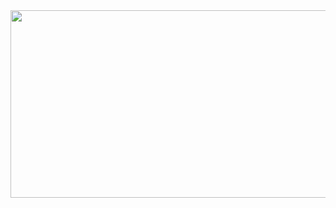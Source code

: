 <a href="https://github.com/devxb/gitanimals">
<img
  src="https://render.gitanimals.org/farms/kangminguu"
  width="600"
  height="300"
/>
</a>
